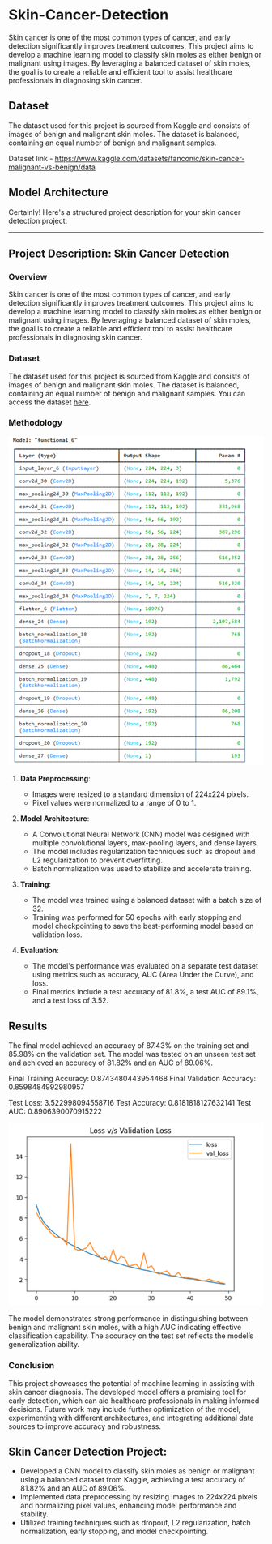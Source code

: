 # Skin-Cancer-Detection

Skin cancer is one of the most common types of cancer, and early detection significantly improves treatment outcomes. 
This project aims to develop a machine learning model to classify skin moles as either benign or malignant using images. 
By leveraging a balanced dataset of skin moles, the goal is to create a reliable and efficient tool to assist 
healthcare professionals in diagnosing skin cancer.

## Dataset 
The dataset used for this project is sourced from Kaggle and consists of images of benign and malignant skin moles. The dataset is balanced, containing an equal number of benign and malignant samples. 

Dataset link - https://www.kaggle.com/datasets/fanconic/skin-cancer-malignant-vs-benign/data


## Model Architecture

Certainly! Here's a structured project description for your skin cancer detection project:

---

## Project Description: Skin Cancer Detection

### Overview

Skin cancer is one of the most common types of cancer, and early detection significantly improves treatment outcomes. This project aims to develop a machine learning model to classify skin moles as either benign or malignant using images. By leveraging a balanced dataset of skin moles, the goal is to create a reliable and efficient tool to assist healthcare professionals in diagnosing skin cancer.

### Dataset

The dataset used for this project is sourced from Kaggle and consists of images of benign and malignant skin moles. The dataset is balanced, containing an equal number of benign and malignant samples. You can access the dataset [here](https://www.kaggle.com/datasets/fanconic/skin-cancer-malignant-vs-benign/data).

### Methodology

![alt text](image-8.png)

1. **Data Preprocessing**:
   - Images were resized to a standard dimension of 224x224 pixels.
   - Pixel values were normalized to a range of 0 to 1.

2. **Model Architecture**:
   - A Convolutional Neural Network (CNN) model was designed with multiple convolutional layers, max-pooling layers, and dense layers.
   - The model includes regularization techniques such as dropout and L2 regularization to prevent overfitting.
   - Batch normalization was used to stabilize and accelerate training.

3. **Training**:
   - The model was trained using a balanced dataset with a batch size of 32.
   - Training was performed for 50 epochs with early stopping and model checkpointing to save the best-performing model based on validation loss.  

4. **Evaluation**:
   - The model's performance was evaluated on a separate test dataset using metrics such as accuracy, AUC (Area Under the Curve), and loss.
   - Final metrics include a test accuracy of 81.8%, a test AUC of 89.1%, and a test loss of 3.52.


## Results
The final model achieved an accuracy of 87.43% on the training set and 85.98% on the validation set. The model was tested on an unseen test set and achieved an accuracy of 81.82% and an AUC of 89.06%. 

Final Training Accuracy: 0.8743480443954468 
Final Validation Accuracy: 0.8598484992980957

Test Loss: 3.522998094558716
Test Accuracy: 0.8181818127632141
Test AUC: 0.8906390070915222

![alt text](image.png)

The model demonstrates strong performance in distinguishing between benign and malignant skin moles, with a high AUC indicating effective classification capability. The accuracy on the test set reflects the model’s generalization ability.


### Conclusion

This project showcases the potential of machine learning in assisting with skin cancer diagnosis. The developed model offers a promising tool for early detection, which can aid healthcare professionals in making informed decisions. Future work may include further optimization of the model, experimenting with different architectures, and integrating additional data sources to improve accuracy and robustness.



## Skin Cancer Detection Project:

- Developed a CNN model to classify skin moles as benign or malignant using a balanced dataset from Kaggle, achieving a test accuracy of 81.82% and an AUC of 89.06%.
- Implemented data preprocessing by resizing images to 224x224 pixels and normalizing pixel values, enhancing model performance and stability.
- Utilized training techniques such as dropout, L2 regularization, batch normalization, early stopping, and model checkpointing.

